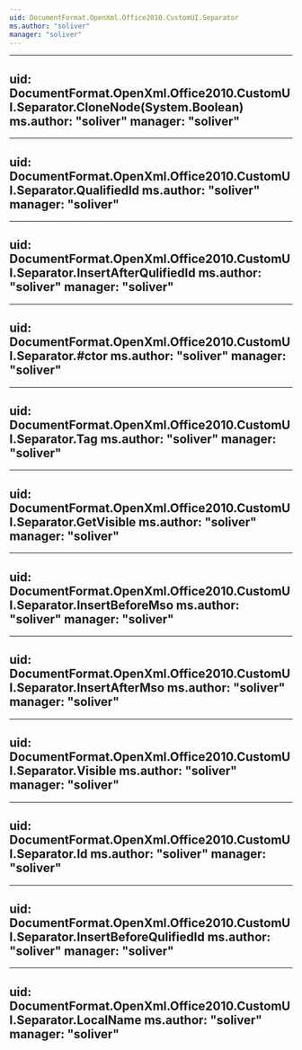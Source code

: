 ```yaml
---
uid: DocumentFormat.OpenXml.Office2010.CustomUI.Separator
ms.author: "soliver"
manager: "soliver"
---
```


---
uid: DocumentFormat.OpenXml.Office2010.CustomUI.Separator.CloneNode(System.Boolean)
ms.author: "soliver"
manager: "soliver"
---

---
uid: DocumentFormat.OpenXml.Office2010.CustomUI.Separator.QualifiedId
ms.author: "soliver"
manager: "soliver"
---

---
uid: DocumentFormat.OpenXml.Office2010.CustomUI.Separator.InsertAfterQulifiedId
ms.author: "soliver"
manager: "soliver"
---

---
uid: DocumentFormat.OpenXml.Office2010.CustomUI.Separator.#ctor
ms.author: "soliver"
manager: "soliver"
---

---
uid: DocumentFormat.OpenXml.Office2010.CustomUI.Separator.Tag
ms.author: "soliver"
manager: "soliver"
---

---
uid: DocumentFormat.OpenXml.Office2010.CustomUI.Separator.GetVisible
ms.author: "soliver"
manager: "soliver"
---

---
uid: DocumentFormat.OpenXml.Office2010.CustomUI.Separator.InsertBeforeMso
ms.author: "soliver"
manager: "soliver"
---

---
uid: DocumentFormat.OpenXml.Office2010.CustomUI.Separator.InsertAfterMso
ms.author: "soliver"
manager: "soliver"
---

---
uid: DocumentFormat.OpenXml.Office2010.CustomUI.Separator.Visible
ms.author: "soliver"
manager: "soliver"
---

---
uid: DocumentFormat.OpenXml.Office2010.CustomUI.Separator.Id
ms.author: "soliver"
manager: "soliver"
---

---
uid: DocumentFormat.OpenXml.Office2010.CustomUI.Separator.InsertBeforeQulifiedId
ms.author: "soliver"
manager: "soliver"
---

---
uid: DocumentFormat.OpenXml.Office2010.CustomUI.Separator.LocalName
ms.author: "soliver"
manager: "soliver"
---
